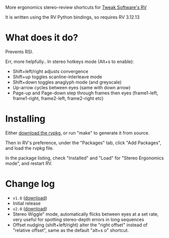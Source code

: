 More ergonomics stereo-review shortcuts for [Tweak Software's
RV](http://www.tweaksoftware.com/)

It is written using the RV Python bindings, so requires RV 3.12.13

# What does it do?

Prevents RSI.

Err, more helpfully.. In stereo hotkeys mode (Alt+s to enable):

- Shift+left/right adjusts convergence
- Shift+up toggles scanline-interleave mode
- Shift+down toggles anaglyph mode (and greyscale)
- Up-arrow cycles between eyes (same with down arrow)
- Page-up and Page-down step through frames then eyes (frame1-left, frame1-right, frame2-left, frame2-right etc)

# Installing

Either [download the rvpkg][rvpkg], or run "make" to generate it from source.

Then in RV's preference, under the "Packages" tab, click "Add
Packages", and load the rvpkg file.

In the package listing, check "Installed" and "Load" for "Stereo
Ergonomics mode", and restart RV.

# Change log

* `v1.0` ([download](https://github.com/downloads/dbr/stereoergo-rv/stereoergo-1.0.rvpkg))
 * Initial release
* `v2.0` ([download](https://github.com/downloads/dbr/stereoergo-rv/stereoergo-2.0.rvpkg))
 * Stereo Wiggle" mode, automatically flicks between eyes at a set
   rate, very useful for spotting stereo-depth errors in long
   sequences
 * Offset nudging (shift+left/right) alter the "right offset" instead
   of "relative offset", same as the default "alt+s o" shortcut.


 [rvpkg]: https://github.com/downloads/dbr/stereoergo-rv/stereoergo-2.0.rvpkg
